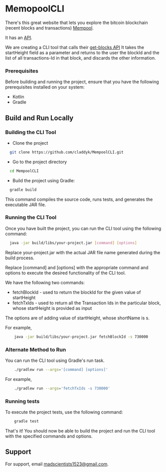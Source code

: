 
# MemopoolCLI

There's this great website that lets you explore the bitcoin blockchain (recent blocks and transactions) [Mempool](https://mempool.space/). 

It has an [API](https://mempool.space/docs/api/rest).

We are creating a CLI tool that calls their [get-blocks API](https://mempool.space/docs/api/rest#get-blocks)
It takes the startHeight field as a parameter and returns to the user the blockId and the list of all transactions-Id in that block, and discards the other information.

### Prerequisites

Before building and running the project, ensure that you have the following prerequisites installed on your system:

* Kotlin
* Gradle


## Build and Run Locally

### Building the CLI Tool
* Clone the project

```bash
  git clone https://github.com/claddyk/MempoolCLI.git
```

* Go to the project directory

```bash
  cd MempoolCLI
```

* Build the project using Gradle:

```bash
  gradle build
```
This command compiles the source code, runs tests, and generates the executable JAR file.

### Running the CLI Tool

Once you have built the project, you can run the CLI tool using the following command:

```bash
  java -jar build/libs/your-project.jar [command] [options]
```
Replace your-project.jar with the actual JAR file name generated during the build process.

Replace [command] and [options] with the appropriate command and options to execute the desired functionality of the CLI tool.

We have the following two commands:
* fetchBlockId - used to return the blockId for the given value of startHeight
* fetchTxIds - used to return all the Transaction Ids in the particular block, whose startHeight is provided as input

The options are of adding value of startHeight, whose shortName is s.

For example,
```bash
    java -jar build/libs/your-project.jar fetchBlockId -s 730000
```

### Alternate Method to Run

You can run the CLI tool using Gradle's run task.
```bash
    ./gradlew run --args='[command] [options]'
```

For example,
```bash
    ./gradlew run --args='fetchTxIds -s 730000'
```

### Running tests
To execute the project tests, use the following command:

```bash
    gradle test
```

That's it! You should now be able to build the project and run the CLI tool with the specified commands and options.


## Support

For support, email madscientists1523@gmail.com.
